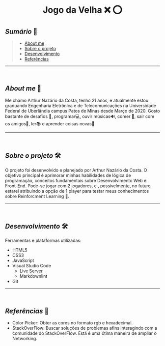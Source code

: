 **<h1 align='center'>Jogo da Velha :x: :o:</h1>**

## _Sumário_ :scroll:

> - [About me](#about-me)
> - [Sobre o projeto](#sobre-o-projeto-hammerandwrench)
> - [Desenvolvimento](#desenvolvimento-hammerandwrench)
> - [Referências](#referências-link)

---
<br/>

## _About me_ :man:

Me chamo Arthur Nazário da Costa, tenho 21 anos, e atualmente estou graduando Engenharia Eletrônica e de Telecomunicações na Universidade Federal de Uberlândia campus Patos de Minas desde Março de 2020. Gosto bastante de desafios :muscle:, programar:computer:, ouvir músicas:loud_sound:, comer :cookie:, sair com os amigos:beers:, ler:books: e aprender coisas novas:brain:

---

<br/>

## _Sobre o projeto_ :hammer_and_wrench:

O projeto foi desenvolvido e planejado por Arthur Nazário da Costa. O objetivo principal é aprimorar minhas habilidades de lógica de programação, conceitos fundamentais sobre Desenvolvimento Web e Front-End. Pode-se jogar com 2 jogadores, e , possivelmente, no futuro estarei atribuindo a opção de 1 player para testar meus conhecimentos sobre Reinforcment Learning :robot:.

---

<br/>

## _Desenvolvimento_ :hammer_and_wrench:

Ferramentas e plataformas utilizadas:

- HTML5
- CSS3
- JavaScript
- Visual Studio Code
  - Live Server
  - Markdownlint
- Git

---

<br/>

## _Referências_ :link:

- Color Picker: Obter as cores no formato rgb e hexadecimal.
- StackOverFlow: Buscar soluções de problemas afins interagindo com a comunidade do StackOverFlow. Está é uma ótima maneira de ampliar o Networking.
